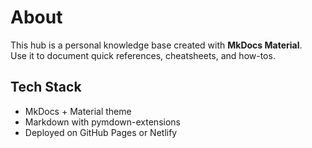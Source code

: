 # About

This hub is a personal knowledge base created with **MkDocs Material**.  
Use it to document quick references, cheatsheets, and how-tos.

## Tech Stack
- MkDocs + Material theme
- Markdown with pymdown-extensions
- Deployed on GitHub Pages or Netlify